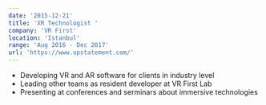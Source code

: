 ```yaml
---
date: '2015-12-21'
title: 'XR Technologist '
company: 'VR First'
location: 'Istanbul'
range: 'Aug 2016 - Dec 2017'
url: 'https://www.upstatement.com/'
---
```


- Developing VR and AR software for clients in industry level 
- Leading other teams as resident developer at VR First Lab
- Presenting at conferences and serminars about immersive technologies
